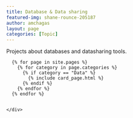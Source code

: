 ```yaml
---
title: Database & Data sharing
featured-img: shane-rounce-205187
author: amchagas
layout: page
categories: [Topic]
---
```



Projects about databases and datasharing tools.



<section class="blog">
  <div class="container">
    <div class="post-list" itemscope="" itemtype="http://schema.org/Blog">

      {% for page in site.pages %}
        {% for category in page.categories %}
          {% if category == "Data" %}
            {% include card_page.html %}
          {% endif %}
        {% endfor %}
      {% endfor %}


    </div>
  </div>
</section>
